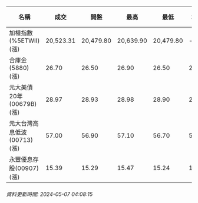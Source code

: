 | 名稱 | 成交 | 開盤 | 最高 | 最低 | 均價 | 成交金額(億) | 昨收 | 漲跌幅 | 漲跌 | 總量 | 昨量 | 振幅 |
| -------- | -------- | -------- | -------- |-------- | -------- | -------- |-------- |-------- |-------- | -------- | -------- |-------- |
|加權指數(%5ETWII) (漲)|20,523.31|20,479.80|20,639.90|20,479.80|-|4,135.24|20,330.32|0.95%|192.99|8,486,119|0|0.79%|
|合庫金(5880) (漲)|26.70|26.50|26.90|26.50|26.72|4.10|26.40|1.14%|0.30|15,353|9,613|1.52%|
|元大美債20年(00679B) (漲)|28.97|28.93|28.98|28.90|28.94|11.89|28.74|0.80%|0.23|41,067|46,532|0.28%|
|元大台灣高息低波(00713) (漲)|57.00|56.90|57.10|56.70|56.94|2.86|56.45|0.97%|0.55|5,018|3,749|0.71%|
|永豐優息存股(00907) (漲)|15.39|15.29|15.47|15.24|15.37|0.455|15.23|1.05%|0.16|2,957|1,870|1.51%|
###### 資料更新時間: 2024-05-07 04:08:15